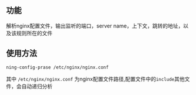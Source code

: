 ## 功能  
解析nginx配置文件，输出监听的端口，server name，上下文，跳转的地址，以及该规则所在的文件  
## 使用方法
```
ning-config-prase /etc/nginx/nginx.conf
```
其中 `/etc/nginx/nginx.conf` 为nginx配置文件路径,配置文件中的`include`其他文件，会自动递归分析

